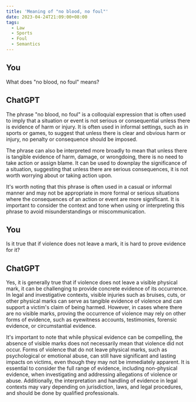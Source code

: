 ```yaml
---
title: 'Meaning of "no blood, no foul"'
date: 2023-04-24T21:09:00+08:00
tags:
  - Law
  - Sports
  - Foul
  - Semantics
---
```

## You
What does "no blood, no foul" means?

## ChatGPT
The phrase "no blood, no foul" is a colloquial expression that is often used to imply that a situation or event is not serious or consequential unless there is evidence of harm or injury. It is often used in informal settings, such as in sports or games, to suggest that unless there is clear and obvious harm or injury, no penalty or consequence should be imposed.

The phrase can also be interpreted more broadly to mean that unless there is tangible evidence of harm, damage, or wrongdoing, there is no need to take action or assign blame. It can be used to downplay the significance of a situation, suggesting that unless there are serious consequences, it is not worth worrying about or taking action upon.

It's worth noting that this phrase is often used in a casual or informal manner and may not be appropriate in more formal or serious situations where the consequences of an action or event are more significant. It is important to consider the context and tone when using or interpreting this phrase to avoid misunderstandings or miscommunication.

## You
Is it true that if violence does not leave a mark, it is hard to prove evidence for it?

## ChatGPT
Yes, it is generally true that if violence does not leave a visible physical mark, it can be challenging to provide concrete evidence of its occurrence. In legal and investigative contexts, visible injuries such as bruises, cuts, or other physical marks can serve as tangible evidence of violence and can support a victim's claim of being harmed. However, in cases where there are no visible marks, proving the occurrence of violence may rely on other forms of evidence, such as eyewitness accounts, testimonies, forensic evidence, or circumstantial evidence.

It's important to note that while physical evidence can be compelling, the absence of visible marks does not necessarily mean that violence did not occur. Forms of violence that do not leave physical marks, such as psychological or emotional abuse, can still have significant and lasting impacts on victims, even though they may not be immediately apparent. It is essential to consider the full range of evidence, including non-physical evidence, when investigating and addressing allegations of violence or abuse. Additionally, the interpretation and handling of evidence in legal contexts may vary depending on jurisdiction, laws, and legal procedures, and should be done by qualified professionals.